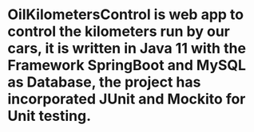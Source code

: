 # OilKilometersControl is web app to control the kilometers run by our cars, it is written in Java 11 with the Framework SpringBoot and MySQL as Database, the project has incorporated JUnit and Mockito for Unit testing.
